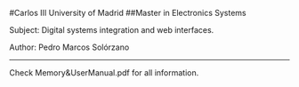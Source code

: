 #Carlos III University of Madrid
##Master in Electronics Systems

Subject: Digital systems integration and web interfaces.

Author: Pedro Marcos Solórzano

---------------------------------------------------------------

Check Memory&UserManual.pdf for all information.
